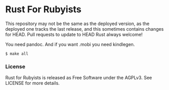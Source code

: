 Rust For Rubyists
=================

This repository may not be the same as the deployed version, as the deployed one tracks the last release, and this sometimes contains changes for HEAD. Pull requests to update to HEAD Rust always welcome!

You need pandoc. And if you want .mobi you need kindlegen.

    $ make all

### License

Rust for Rubyists is released as Free Software under the AGPLv3. See LICENSE
for more details.
